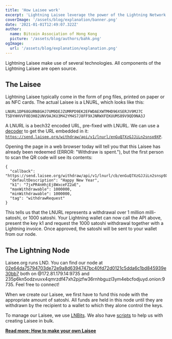 ```yaml
---
title: 'How Laisee work'
excerpt: 'Lightning Laisee leverage the power of the Lightning Network to make it easy to gift money to anyone. Until they are withdrawn, the satoshi you gift are kept on our custodial wallet. Alternatively, you can run your own wallet on a node to which you have the keys.'
coverImage: '/assets/blog/explanation/banner.png'
date: '2021-01-01T12:49:07.322Z'
author:
  name: Bitcoin Association of Hong Kong
  picture: '/assets/blog/authors/bahk.png'
ogImage:
  url: '/assets/blog/explanation/explanation.png'
---
```


Lightning Laisee make use of several technologies. All components of the Lightning Laisee are open source.

## The Laisee

Lightning Laisee typically come in the form of png files, printed on paper or as NFC cards. The actual Laisee is a LNURL, which looks like this:

`LNURL1DP68GURN8GHJ7UM9DEJZUMRPD9EK2EFWDAEXWTMHD96XSERJV9MJ7C
TSDYHHVVF0D3H82UNV9AJKU3M42YM4S7J8FF9XJNRWXFEKUUMS89V9QD9NA3J`

A LNURL is a bech32 encoded URL, pre-fixed with LNURL. We can use a [decoder](https://lnurl.fiatjaf.com/codec/) to get the URL embedded in it: [`https://send.laisee.org/withdraw/api/v1/lnurl/enGuQ7XzGJJiLn2snsp9XP`](https://send.laisee.org/withdraw/api/v1/lnurl/enGuQ7XzGJJiLn2snsp9XP).

Opening the page in a web browser today will tell you that this Laisee has already been redeemed (ERROR: "Withdraw is spent."), but the first person to scan the QR code will see its contents:

```
{
  "callback": "https://send.laisee.org/withdraw/api/v1/lnurl/cb/enGuQ7XzGJJiLn2snsp9XP", 
  "defaultDescription": "Happy New Year", 
  "k1": "7jxPR4nHhjEj8WxceFZ2aE", 
  "maxWithdrawable": 1000000, 
  "minWithdrawable": 1000000, 
  "tag": "withdrawRequest"
}
```

This tells us that the LNURL represents a withdrawal over 1 million milli-satoshi, or 1000 satoshi. Your Lightning wallet can now call the API above, present the key k1 and request the 1000 satoshi withdrawal together with a Lightning invoice. Once approved, the satoshi will be sent to your wallet from our node.

## The Lightning Node

Laisee.org runs LND. You can find our node at [02e64da75794703de72e9a8d6394747bc40fd72d0121c5dda6c1bd845939e30bb7](https://terminal.lightning.engineering/#/02e64da75794703de72e9a8d6394747bc40fd72d0121c5dda6c1bd845939e30bb7) both on @172.81.179.14:9735 and 235p6kn5odzvuvx4qmrzdf47xh2pjzfw36rnhbguzl3ym4ebcfodjuyd.onion:9735. Feel free to connect!

When we create our Laisee, we first have to fund this node with the appropriate amount of satoshi. All funds are held in this node until they are withdrawn by the recipient to a wallet to which they alone control the keys.

To manage our Laisee, we use [LNBits](https://lnbits.com/). We also have [scripts](https://github.com/bitkarrot/lntools) to help us with creating Laisee in bulk.

**[Read more: How to make your own Laisee](/posts/send)**
